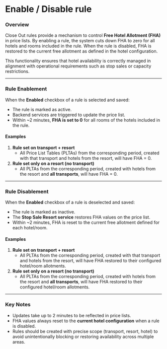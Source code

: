 # Enable / Disable rule

### **Overview**

Close Out rules provide a mechanism to control **Free Hotel Allotment (FHA)** in price lists. By enabling a rule, the system cuts down FHA to zero for all hotels and rooms included in the rule. When the rule is disabled, FHA is restored to the current free allotment as defined in the hotel configuration.

This functionality ensures that hotel availability is correctly managed in alignment with operational requirements such as stop sales or capacity restrictions.

***

### **Rule Enablement**

When the **Enabled** checkbox of a rule is selected and saved:

* The rule is marked as active.
* Backend services are triggered to update the price list.
* Within \~2 minutes, **FHA is set to 0** for all rooms of the hotels included in the rule.

#### **Examples**

1. **Rule set on transport + resort**
   * All Price List Tables (PLTAs) from the corresponding period, created with that transport and hotels from the resort, will have FHA = 0.
2. **Rule set only on a resort (no transport)**
   * All PLTAs from the corresponding period, created with hotels from the resort and **all transports**, will have FHA = 0.

***

### **Rule Disablement**

When the **Enabled** checkbox of a rule is deselected and saved:

* The rule is marked as inactive.
* The **Stop Sale Resort service** restores FHA values on the price list.
* Within \~2 minutes, FHA is reset to the current free allotment defined for each hotel/room.

#### **Examples**

1. **Rule set on transport + resort**
   * All PLTAs from the corresponding period, created with that transport and hotels from the resort, will have FHA restored to their configured hotel/room allotments.
2. **Rule set only on a resort (no transport)**
   * All PLTAs from the corresponding period, created with hotels from the resort and **all transports**, will have FHA restored to their configured hotel/room allotments.

***

### **Key Notes**

* Updates take up to 2 minutes to be reflected in price lists.
* FHA values always reset to the **current hotel configuration** when a rule is disabled.
* Rules should be created with precise scope (transport, resort, hotel) to avoid unintentionally blocking or restoring availability across multiple areas.
